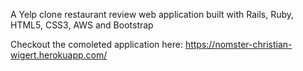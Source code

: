 A Yelp clone restaurant review web application built with Rails, Ruby, HTML5, CSS3, AWS and Bootstrap

Checkout the comoleted application here: https://nomster-christian-wigert.herokuapp.com/
